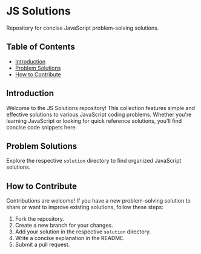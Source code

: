 # JS Solutions

Repository for concise JavaScript problem-solving solutions.

## Table of Contents

- [Introduction](#introduction)
- [Problem Solutions](#problem-solutions)
- [How to Contribute](#how-to-contribute)

## Introduction

Welcome to the JS Solutions repository! This collection features simple and effective solutions to various JavaScript coding problems. Whether you're learning JavaScript or looking for quick reference solutions, you'll find concise code snippets here.

## Problem Solutions

Explore the respective `solution` directory to find organized JavaScript solutions.

## How to Contribute

Contributions are welcome! If you have a new problem-solving solution to share or want to improve existing solutions, follow these steps:

1. Fork the repository.
2. Create a new branch for your changes.
3. Add your solution in the respective `solution` directory.
4. Write a concise explanation in the README.
5. Submit a pull request.

